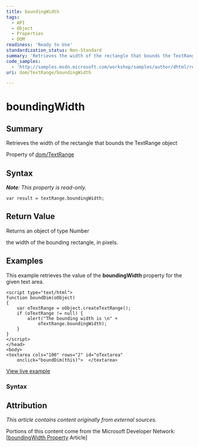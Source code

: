 ```yaml
---
title: boundingWidth
tags:
  - API
  - Object
  - Properties
  - DOM
readiness: 'Ready to Use'
standardization_status: Non-Standard
summary: 'Retrieves the width of the rectangle that bounds the TextRange object'
code_samples:
  - 'http://samples.msdn.microsoft.com/workshop/samples/author/dhtml/refs/boundingTop.htm'
uri: dom/TextRange/boundingWidth

---
```

# boundingWidth

## Summary

Retrieves the width of the rectangle that bounds the TextRange object

<span data-meta="applies_to" data-type="key">Property of <span data-type="value">[dom/TextRange](/dom/TextRange)</span></span>

## Syntax

***Note**: This property is read-only.*

``` {.js}
var result = textRange.boundingWidth;
```

## Return Value

<span data-meta="return" data-type="key">Returns an object of type <span data-type="value">Number</span></span>

the width of the bounding rectangle, in pixels.

## Examples

This example retrieves the value of the **boundingWidth** property for the given text area.

``` {.html}
<script type="text/html">
function boundDim(oObject)
{
    var oTextRange = oObject.createTextRange();
    if (oTextRange != null) {
        alert("The bounding width is \n" +
            oTextRange.boundingWidth);
    }
}
</script>
</head>
<body>
<textarea cols="100" rows="2" id="oTextarea"
    onclick="boundDim(this)">  </textarea>
```

[View live example](http://samples.msdn.microsoft.com/workshop/samples/author/dhtml/refs/boundingTop.htm)

### Syntax

## Attribution

*This article contains content originally from external sources.*

Portions of this content come from the Microsoft Developer Network: [[boundingWidth Property](http://msdn.microsoft.com/en-us/library/ie/ms533541(v=vs.85).aspx) Article]

